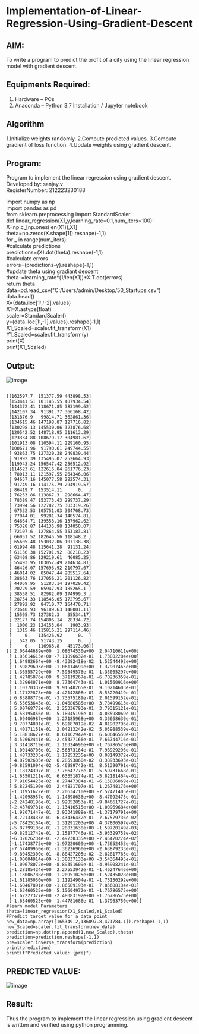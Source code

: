 # Implementation-of-Linear-Regression-Using-Gradient-Descent

## AIM:
To write a program to predict the profit of a city using the linear regression model with gradient descent.
## Equipments Required:
1. Hardware – PCs
2. Anaconda – Python 3.7 Installation / Jupyter notebook
## Algorithm
1.Initialize weights randomly.
2.Compute predicted values.
3.Compute gradient of loss function.
4.Update weights using gradient descent.   
## Program:
Program to implement the linear regression using gradient descent.    
Developed by: sanjay.v     
RegisterNumber:  212223230188    

import numpy as np     
import pandas as pd      
from sklearn.preprocessing import StandardScaler    
def linear_regression(X1,y,learning_rate=0.1,num_iters=100):    
    X=np.c_[np.ones(len(X1)),X1]     
    theta=np.zeros(X.shape[1]).reshape(-1,1)    
    for _ in range(num_iters):     
      #calculate predictions      
      predictions=(X).dot(theta).reshape(-1,1)     
        #calculate errors        
      errors=(predictions-y).reshape(-1,1)    
      #update theta using gradiant descent      
    theta-=learning_rate*(1/len(X1))*X.T.dot(errors)     
    return theta     
data=pd.read_csv("C:/Users/admin/Desktop/50_Startups.csv")     
data.head()     
X=(data.iloc[1:,:-2].values)     
X1=X.astype(float)     
scaler=StandardScaler()    
y=(data.iloc[1:,-1].values).reshape(-1,1)     
X1_Scaled=scaler.fit_transform(X1)     
Y1_Scaled=scaler.fit_transform(y)     
print(X)     
print(X1_Scaled)     
## Output:

![image](https://github.com/sanjayy2431/Implementation-of-Linear-Regression-Using-Gradient-Descent/assets/149365143/0dabb6a6-25ad-484d-80cc-2de5549e9496)
```

[[162597.7  151377.59 443898.53]
 [153441.51 101145.55 407934.54]
 [144372.41 118671.85 383199.62]
 [142107.34  91391.77 366168.42]
 [131876.9   99814.71 362861.36]
 [134615.46 147198.87 127716.82]
 [130298.13 145530.06 323876.68]
 [120542.52 148718.95 311613.29]
 [123334.88 108679.17 304981.62]
 [101913.08 110594.11 229160.95]
 [100671.96  91790.61 249744.55]
 [ 93863.75 127320.38 249839.44]
 [ 91992.39 135495.07 252664.93]
 [119943.24 156547.42 256512.92]
 [114523.61 122616.84 261776.23]
 [ 78013.11 121597.55 264346.06]
 [ 94657.16 145077.58 282574.31]
 [ 91749.16 114175.79 294919.57]
 [ 86419.7  153514.11      0.  ]
 [ 76253.86 113867.3  298664.47]
 [ 78389.47 153773.43 299737.29]
 [ 73994.56 122782.75 303319.26]
 [ 67532.53 105751.03 304768.73]
 [ 77044.01  99281.34 140574.81]
 [ 64664.71 139553.16 137962.62]
 [ 75328.87 144135.98 134050.07]
 [ 72107.6  127864.55 353183.81]
 [ 66051.52 182645.56 118148.2 ]
 [ 65605.48 153032.06 107138.38]
 [ 61994.48 115641.28  91131.24]
 [ 61136.38 152701.92  88218.23]
 [ 63408.86 129219.61  46085.25]
 [ 55493.95 103057.49 214634.81]
 [ 46426.07 157693.92 210797.67]
 [ 46014.02  85047.44 205517.64]
 [ 28663.76 127056.21 201126.82]
 [ 44069.95  51283.14 197029.42]
 [ 20229.59  65947.93 185265.1 ]
 [ 38558.51  82982.09 174999.3 ]
 [ 28754.33 118546.05 172795.67]
 [ 27892.92  84710.77 164470.71]
 [ 23640.93  96189.63 148001.11]
 [ 15505.73 127382.3   35534.17]
 [ 22177.74 154806.14  28334.72]
 [  1000.23 124153.04   1903.93]
 [  1315.46 115816.21 297114.46]
 [     0.   135426.92      0.  ]
 [   542.05  51743.15      0.  ]
 [     0.   116983.8   45173.06]]
[[ 2.06444689e+00  1.08674530e+00  2.04710611e+00]
 [ 1.85614613e+00 -7.11896632e-01  1.73802284e+00]
 [ 1.64982664e+00 -8.43382418e-02  1.52544492e+00]
 [ 1.59829693e+00 -1.06114699e+00  1.37907465e+00]
 [ 1.36555729e+00 -7.59549576e-01  1.35065297e+00]
 [ 1.42785876e+00  9.37119267e-01 -6.70236359e-01]
 [ 1.32964071e+00  8.77364743e-01  1.01560916e+00]
 [ 1.10770332e+00  9.91548265e-01  9.10214603e-01]
 [ 1.17122873e+00 -4.42142808e-01  8.53220419e-01]
 [ 6.83888775e-01 -3.73575189e-01  2.01599152e-01]
 [ 6.55653643e-01 -1.04686585e+00  3.78499613e-01]
 [ 5.00768772e-01  2.25336793e-01  3.79315121e-01]
 [ 4.58195856e-01  5.18045196e-01  4.03598069e-01]
 [ 1.09406987e+00  1.27185968e+00  4.36668630e-01]
 [ 9.70774801e-01  5.69187019e-02  4.81902796e-01]
 [ 1.40171151e-01  2.04213242e-02  5.03988539e-01]
 [ 5.18818627e-01  8.61162942e-01  6.60646550e-01]
 [ 4.52662441e-01 -2.45327166e-01  7.66744716e-01]
 [ 3.31418719e-01  1.16324696e+00 -1.76786575e+00]
 [ 1.00148706e-01 -2.56373164e-01  7.98929296e-01]
 [ 1.48733235e-01  1.17253235e+00  8.08149372e-01]
 [ 4.87502635e-02  6.28593860e-02  8.38933693e-01]
 [-9.82591094e-02 -5.46989742e-01  8.51390791e-01]
 [ 1.18124397e-01 -7.78647778e-01 -5.59731668e-01]
 [-1.63501211e-01  6.63351874e-01 -5.82181464e-01]
 [ 7.91054423e-02  8.27447384e-01 -6.15806869e-01]
 [ 5.82245190e-03  2.44821707e-01  1.26748176e+00]
 [-1.31951672e-01  2.20634710e+00 -7.52471405e-01]
 [-1.42098957e-01  1.14598636e+00 -8.47092475e-01]
 [-2.24248196e-01 -1.92852853e-01 -9.84661727e-01]
 [-2.43769731e-01  1.13416515e+00 -1.00969684e+00]
 [-1.92071447e-01  2.93341889e-01 -1.37179791e+00]
 [-3.72133433e-01 -6.43436432e-01  7.67579736e-02]
 [-5.78425164e-01  1.31291203e+00  4.37806597e-02]
 [-5.87799186e-01 -1.28831630e+00 -1.59720149e-03]
 [-9.82512742e-01  2.15877746e-01 -3.93329758e-02]
 [-6.32026234e-01 -2.49730335e+00 -7.45470274e-02]
 [-1.17438775e+00 -1.97220609e+00 -1.75652453e-01]
 [-7.57409950e-01 -1.36226960e+00 -2.63879233e-01]
 [-9.80452300e-01 -8.88427205e-02 -2.82817765e-01]
 [-1.00004914e+00 -1.30037133e+00 -3.54364495e-01]
 [-1.09678072e+00 -8.89351609e-01 -4.95908241e-01]
 [-1.28185424e+00  2.27553942e-01 -1.46247646e+00]
 [-1.13006788e+00  1.20951025e+00 -1.52435028e+00]
 [-1.61185030e+00  1.11924904e-01 -1.75150292e+00]
 [-1.60467891e+00 -1.86589193e-01  7.85608134e-01]
 [-1.63460525e+00  5.15604972e-01 -1.76786575e+00]
 [-1.62227377e+00 -2.48083192e+00 -1.76786575e+00]
 [-1.63460525e+00 -1.44781686e-01 -1.37963750e+00]]
#learn model Parameters
theta=linear_regression(X1_Scaled,Y1_Scaled)
#Predict target value for a data point
new_data=np.array([165349.2,136897.8,471784.1]).reshape(-1,1)
new_Scaled=scaler.fit_transform(new_data)
prediction=np.dot(np.append(1,new_Scaled),theta)
prediction=prediction.reshape(-1,1)
pre=scaler.inverse_transform(prediction)
print(prediction)
print(f"Predicted value: {pre}")
```
## PREDICTED VALUE:
![image](https://github.com/sanjayy2431/Implementation-of-Linear-Regression-Using-Gradient-Descent/assets/149365143/895b9a4c-cbee-4669-a1b6-245fb960abe5)



## Result:
Thus the program to implement the linear regression using gradient descent is written and verified using python programming.
